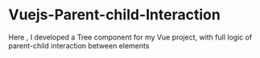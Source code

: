 # Vuejs-Parent-child-Interaction
Here , I developed a Tree component for my Vue project, with full logic of parent-child interaction between elements
